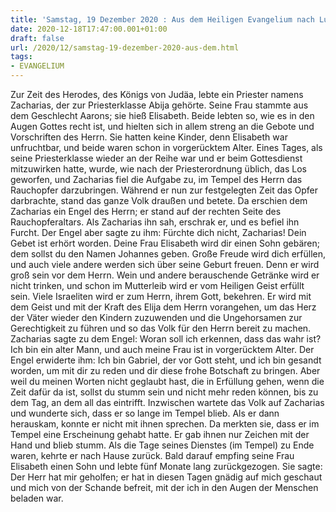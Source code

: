 ```yaml
---
title: 'Samstag, 19 Dezember 2020 : Aus dem Heiligen Evangelium nach Lukas - Lk 1,5-25.'
date: 2020-12-18T17:47:00.001+01:00
draft: false
url: /2020/12/samstag-19-dezember-2020-aus-dem.html
tags: 
- EVANGELIUM
---
```


Zur Zeit des Herodes, des Königs von Judäa, lebte ein Priester namens Zacharias, der zur Priesterklasse Abija gehörte. Seine Frau stammte aus dem Geschlecht Aarons; sie hieß Elisabeth. Beide lebten so, wie es in den Augen Gottes recht ist, und hielten sich in allem streng an die Gebote und Vorschriften des Herrn. Sie hatten keine Kinder, denn Elisabeth war unfruchtbar, und beide waren schon in vorgerücktem Alter. Eines Tages, als seine Priesterklasse wieder an der Reihe war und er beim Gottesdienst mitzuwirken hatte, wurde, wie nach der Priesterordnung üblich, das Los geworfen, und Zacharias fiel die Aufgabe zu, im Tempel des Herrn das Rauchopfer darzubringen. Während er nun zur festgelegten Zeit das Opfer darbrachte, stand das ganze Volk draußen und betete. Da erschien dem Zacharias ein Engel des Herrn; er stand auf der rechten Seite des Rauchopferaltars. Als Zacharias ihn sah, erschrak er, und es befiel ihn Furcht. Der Engel aber sagte zu ihm: Fürchte dich nicht, Zacharias! Dein Gebet ist erhört worden. Deine Frau Elisabeth wird dir einen Sohn gebären; dem sollst du den Namen Johannes geben. Große Freude wird dich erfüllen, und auch viele andere werden sich über seine Geburt freuen. Denn er wird groß sein vor dem Herrn. Wein und andere berauschende Getränke wird er nicht trinken, und schon im Mutterleib wird er vom Heiligen Geist erfüllt sein. Viele Israeliten wird er zum Herrn, ihrem Gott, bekehren. Er wird mit dem Geist und mit der Kraft des Elija dem Herrn vorangehen, um das Herz der Väter wieder den Kindern zuzuwenden und die Ungehorsamen zur Gerechtigkeit zu führen und so das Volk für den Herrn bereit zu machen. Zacharias sagte zu dem Engel: Woran soll ich erkennen, dass das wahr ist? Ich bin ein alter Mann, und auch meine Frau ist in vorgerücktem Alter. Der Engel erwiderte ihm: Ich bin Gabriel, der vor Gott steht, und ich bin gesandt worden, um mit dir zu reden und dir diese frohe Botschaft zu bringen. Aber weil du meinen Worten nicht geglaubt hast, die in Erfüllung gehen, wenn die Zeit dafür da ist, sollst du stumm sein und nicht mehr reden können, bis zu dem Tag, an dem all das eintrifft. Inzwischen wartete das Volk auf Zacharias und wunderte sich, dass er so lange im Tempel blieb. Als er dann herauskam, konnte er nicht mit ihnen sprechen. Da merkten sie, dass er im Tempel eine Erscheinung gehabt hatte. Er gab ihnen nur Zeichen mit der Hand und blieb stumm. Als die Tage seines Dienstes (im Tempel) zu Ende waren, kehrte er nach Hause zurück. Bald darauf empfing seine Frau Elisabeth einen Sohn und lebte fünf Monate lang zurückgezogen. Sie sagte: Der Herr hat mir geholfen; er hat in diesen Tagen gnädig auf mich geschaut und mich von der Schande befreit, mit der ich in den Augen der Menschen beladen war.